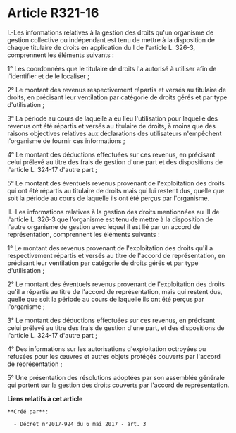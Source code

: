 # Article R321-16

I.-Les informations relatives à la gestion des droits qu'un organisme de gestion collective ou indépendant est tenu de mettre
à la disposition de chaque titulaire de droits en application du I de l'article L. 326-3, comprennent les éléments suivants :

1° Les coordonnées que le titulaire de droits l'a autorisé à utiliser afin de l'identifier et de le localiser ;

2° Le montant des revenus respectivement répartis et versés au titulaire de droits, en précisant leur ventilation par
catégorie de droits gérés et par type d'utilisation ;

3° La période au cours de laquelle a eu lieu l'utilisation pour laquelle des revenus ont été répartis et versés au titulaire
de droits, à moins que des raisons objectives relatives aux déclarations des utilisateurs n'empêchent l'organisme de fournir
ces informations ;

4° Le montant des déductions effectuées sur ces revenus, en précisant celui prélevé au titre des frais de gestion d'une part
et des dispositions de l'article L. 324-17 d'autre part ;

5° Le montant des éventuels revenus provenant de l'exploitation des droits qui ont été répartis au titulaire de droits mais
qui lui restent dus, quelle que soit la période au cours de laquelle ils ont été perçus par l'organisme.

II.-Les informations relatives à la gestion des droits mentionnées au III de l'article L. 326-3 que l'organisme est tenu de
mettre à la disposition de l'autre organisme de gestion avec lequel il est lié par un accord de représentation, comprennent
les éléments suivants :

1° Le montant des revenus provenant de l'exploitation des droits qu'il a respectivement répartis et versés au titre de
l'accord de représentation, en précisant leur ventilation par catégorie de droits gérés et par type d'utilisation ;

2° Le montant des éventuels revenus provenant de l'exploitation des droits qu'il a répartis au titre de l'accord de
représentation, mais qui restent dus, quelle que soit la période au cours de laquelle ils ont été perçus par l'organisme ;

3° Le montant des déductions effectuées sur ces revenus, en précisant celui prélevé au titre des frais de gestion d'une part,
et des dispositions de l'article L. 324-17 d'autre part ;

4° Des informations sur les autorisations d'exploitation octroyées ou refusées pour les œuvres et autres objets protégés
couverts par l'accord de représentation ;

5° Une présentation des résolutions adoptées par son assemblée générale qui portent sur la gestion des droits couverts par
l'accord de représentation.

**Liens relatifs à cet article**

	**Créé par**:

	  - Décret n°2017-924 du 6 mai 2017 - art. 3
